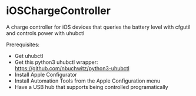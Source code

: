 # iOSChargeController
A charge controller for iOS devices that queries the battery level with cfgutil and controls power with uhubctl

Prerequisites:
- Get uhubctl
- Get this python3 uhubctl wrapper: https://github.com/nbuchwitz/python3-uhubctl
- Install Apple Configurator
- Install Automation Tools from the Apple Configuration menu
- Have a USB hub that supports being controlled programatically
